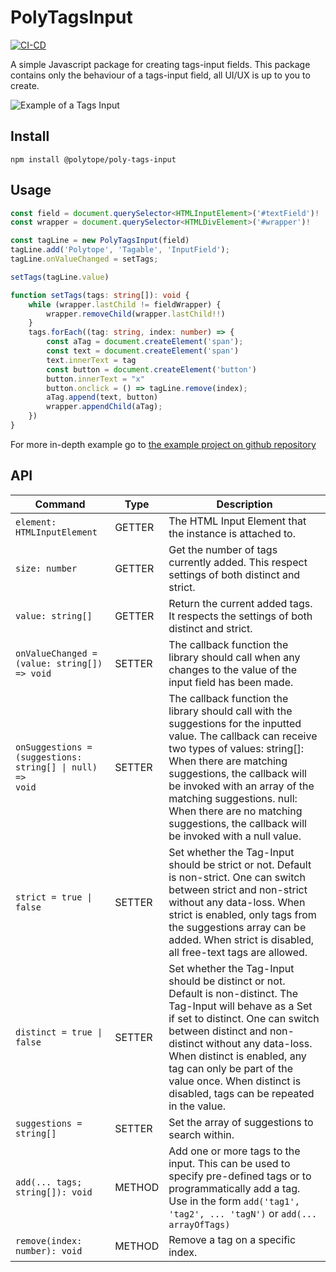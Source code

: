 # PolyTagsInput

[![CI-CD](https://github.com/polytope/PolyTagsInput/actions/workflows/ci.yml/badge.svg)](https://github.com/polytope/PolyTagsInput/actions/workflows/ci.yml)

A simple Javascript package for creating tags-input fields. 
This package contains only the behaviour of a tags-input field, all UI/UX is up to you to create.

![Example of a Tags Input](https://i.imgur.com/ORVaon0.gif)

## Install
```npm
npm install @polytope/poly-tags-input
```

## Usage
```typescript
const field = document.querySelector<HTMLInputElement>('#textField')!
const wrapper = document.querySelector<HTMLDivElement>('#wrapper')!

const tagLine = new PolyTagsInput(field)
tagLine.add('Polytope', 'Tagable', 'InputField');
tagLine.onValueChanged = setTags;

setTags(tagLine.value)

function setTags(tags: string[]): void {
    while (wrapper.lastChild != fieldWrapper) {
        wrapper.removeChild(wrapper.lastChild!!)
    }
    tags.forEach((tag: string, index: number) => {
        const aTag = document.createElement('span');
        const text = document.createElement('span')
        text.innerText = tag
        const button = document.createElement('button')
        button.innerText = "x"
        button.onclick = () => tagLine.remove(index);
        aTag.append(text, button)
        wrapper.appendChild(aTag);
    })
}
```

For more in-depth example go to [the example project on github repository](https://github.com/polytope/PolyTagsInput/tree/master/example)

## API
| Command | Type | Description |
| --- | --- | --- |
| <code>element: HTMLInputElement</code> | GETTER | The HTML Input Element that the instance is attached to. |
| <code>size: number</code> | GETTER | Get the number of tags currently added. This respect settings of both distinct and strict. |
| <code>value: string[]</code> | GETTER | Return the current added tags. It respects the settings of both distinct and strict. |
| <code>onValueChanged = (value: string[]) => void</code> | SETTER | The callback function the library should call when any changes to the value of the input field has been made. |
| <code>onSuggestions = (suggestions: string[] &#124; null) => void</code> | SETTER | The callback function the library should call with the suggestions for the inputted value. The callback can receive two types of values: string[]: When there are matching suggestions, the callback will be invoked with an array of the matching suggestions. null: When there are no matching suggestions, the callback will be invoked with a null value. |
| <code>strict = true &#124; false</code> | SETTER | Set whether the Tag-Input should be strict or not. Default is non-strict. One can switch between strict and non-strict without any data-loss. When strict is enabled, only tags from the suggestions array can be added.  When strict is disabled, all free-text tags are allowed. |
| <code>distinct = true &#124; false</code> | SETTER | Set whether the Tag-Input should be distinct or not. Default is non-distinct. The Tag-Input will behave as a Set if set to distinct. One can switch between distinct and non-distinct without any data-loss. When distinct is enabled, any tag can only be part of the value once. When distinct is disabled, tags can be repeated in the value. |
| <code>suggestions = string[]</code> | SETTER | Set the array of suggestions to search within. |
| <code>add(... tags; string[]): void</code> | METHOD | Add one or more tags to the input. This can be used to specify pre-defined tags or to programmatically add a tag. Use in the form <code>add('tag1', 'tag2', ... 'tagN')</code> or <code>add(... arrayOfTags)</code> |
| <code>remove(index: number): void</code> | METHOD | Remove a tag on a specific index. |
